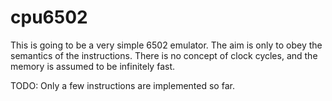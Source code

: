 # cpu6502
This is going to be a very simple 6502 emulator. The aim is only to obey the
semantics of the instructions. There is no concept of clock cycles, and the
memory is assumed to be infinitely fast.

TODO: Only a few instructions are implemented so far.
